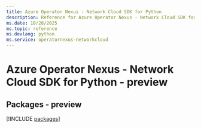 ```yaml
---
title: Azure Operator Nexus - Network Cloud SDK for Python
description: Reference for Azure Operator Nexus - Network Cloud SDK for Python
ms.date: 10/28/2025
ms.topic: reference
ms.devlang: python
ms.service: operatornexus-networkcloud
---
```

# Azure Operator Nexus - Network Cloud SDK for Python - preview
## Packages - preview
[!INCLUDE [packages](operator-nexus---network-cloud-index.md)]
